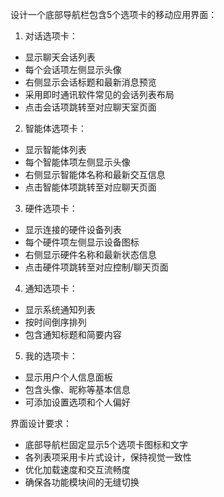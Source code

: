 设计一个底部导航栏包含5个选项卡的移动应用界面：

1. 对话选项卡：
- 显示聊天会话列表
- 每个会话项左侧显示头像
- 右侧显示会话标题和最新消息预览
- 采用即时通讯软件常见的会话列表布局
- 点击会话项跳转至对应聊天室页面

2. 智能体选项卡：
- 显示智能体列表
- 每个智能体项左侧显示头像
- 右侧显示智能体名称和最新交互信息
- 点击智能体项跳转至对应聊天页面

3. 硬件选项卡：
- 显示连接的硬件设备列表
- 每个硬件项左侧显示设备图标
- 右侧显示硬件名称和最新状态信息
- 点击硬件项跳转至对应控制/聊天页面

4. 通知选项卡：
- 显示系统通知列表
- 按时间倒序排列
- 包含通知标题和简要内容

5. 我的选项卡：
- 显示用户个人信息面板
- 包含头像、昵称等基本信息
- 可添加设置选项和个人偏好

界面设计要求：
- 底部导航栏固定显示5个选项卡图标和文字
- 各列表项采用卡片式设计，保持视觉一致性
- 优化加载速度和交互流畅度
- 确保各功能模块间的无缝切换